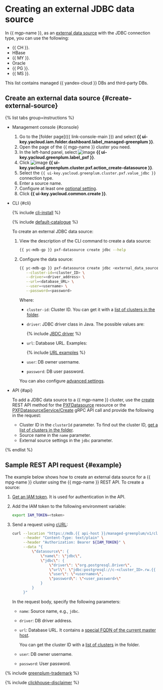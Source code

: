 # Creating an external JDBC data source

In {{ mgp-name }}, as an [external data source](../../concepts/external-tables.md#pxf-data-sources) with the JDBC connection type, you can use the following:

* {{ CH }}.
* HBase
* {{ MY }}.
* Oracle
* {{ PG }}.
* {{ MS }}.

This list contains managed {{ yandex-cloud }} DBs and third-party DBs.

## Create an external data source {#create-external-source}

{% list tabs group=instructions %}

- Management console {#console}

   1. Go to the [folder page]({{ link-console-main }}) and select **{{ ui-key.yacloud.iam.folder.dashboard.label_managed-greenplum }}**.
   1. Open the page of the {{ mgp-name }} cluster you need.
   1. In the left-hand panel, select ![image](../../../_assets/console-icons/arrow-right-arrow-left.svg) **{{ ui-key.yacloud.greenplum.label_pxf }}**.
   1. Click ![image](../../../_assets/console-icons/plus.svg) **{{ ui-key.yacloud.greenplum.cluster.pxf.action_create-datasource }}**.
   1. Select the `{{ ui-key.yacloud.greenplum.cluster.pxf.value_jdbc }}` connection type.
   1. Enter a source name.
   1. Configure at least one [optional setting](../../concepts/settings-list.md#jdbc-settings).
   1. Click **{{ ui-key.yacloud.common.create }}**.

- CLI {#cli}

   {% include [cli-install](../../../_includes/cli-install.md) %}

   {% include [default-catalogue](../../../_includes/default-catalogue.md) %}

   To create an external JDBC data source:

   1. View the description of the CLI command to create a data source:

      ```bash
      {{ yc-mdb-gp }} pxf-datasource create jdbc --help
      ```

   1. Configure the data source:

      ```bash
      {{ yc-mdb-gp }} pxf-datasource create jdbc <external_data_source_name> \
         --cluster-id=<cluster_ID> \
         --driver=<driver_address> \
         --url=<database_URL> \
         --user=<username> \
         --password=<password>
      ```

      Where:

      * `cluster-id`: Cluster ID. You can get it with a [list of clusters in the folder](../cluster-list.md#list-cluster).
      * `driver`: JDBC driver class in Java. The possible values are:

         {% include [JBDC driver](../../../_includes/mdb/mgp/jdbc-driver.md) %}

      * `url`: Database URL. Examples:

         {% include [URL examples](../../../_includes/mdb/mgp/url-examples.md) %}

      * `user`: DB owner username.
      * `password`: DB user password.

      You can also configure [advanced settings](../../concepts/settings-list.md#jdbc-settings).

- API {#api}

   To add a JDBC data source to a {{ mgp-name }} cluster, use the [create](../../api-ref/PXFDatasource/create.md) REST API method for the [PXFDatasource](../../api-ref/PXFDatasource/index.md) resource or the [PXFDatasourceService/Create](../../api-ref/grpc/pxf_service.md#Create) gRPC API call and provide the following in the request:

   * Cluster ID in the `clusterId` parameter. To find out the cluster ID, [get a list of clusters in the folder](../cluster-list.md#list-clusters).
   * Source name in the `name` parameter.
   * External source settings in the `jdbc` parameter.

{% endlist %}

## Sample REST API request {#example}

The example below shows how to create an external data source for a {{ mpg-name }} cluster using the {{ mgp-name }} REST API. To create a source:

1. [Get an IAM token](../../../iam/operations/index.md#iam-tokens). It is used for authentication in the API.
1. Add the IAM token to the following environment variable:

   ```bash
   export IAM_TOKEN=<token>
   ```

1. Send a request using [cURL](https://curl.haxx.se):

   ```bash
   curl --location "https://mdb.{{ api-host }}/managed-greenplum/v1/clusters/<cluster_ID>/pxf_datasources" \
        --header "Content-Type: text/plain" \
        --header "Authorization: Bearer ${IAM_TOKEN}" \
        --data "{
            \"datasource\": {
                \"name\": \"jdbc\",
                \"jdbc\": {
                    \"driver\": \"org.postgresql.Driver\",
                    \"url\": \"jdbc:postgresql://c-<cluster_ID>.rw.{{ dns-zone }}:{{ port-mpg }}/<DB_name>\",
                    \"user\": \"<username>\",
                    \"password\": \"<user_password>\"
                }
            }
        }"
   ```

   In the request body, specify the following parameters:

   * `name`: Source name, e.g., `jdbc`.
   * `driver`: DB driver address.
   * `url`: Database URL. It contains a [special FQDN of the current master host](../../../managed-postgresql/operations/connect.md#fqdn-master).

      You can get the cluster ID with a [list of clusters](../../../managed-postgresql/operations/cluster-list.md#list-clusters) in the folder.

   * `user`: DB owner username.
   * `password`: User password.

{% include [greenplum-trademark](../../../_includes/mdb/mgp/trademark.md) %}

{% include [clickhouse-disclaimer](../../../_includes/clickhouse-disclaimer.md) %}
